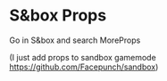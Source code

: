 # S&box Props

Go in S&box and search MoreProps

(I just add props to sandbox gamemode https://github.com/Facepunch/sandbox)
